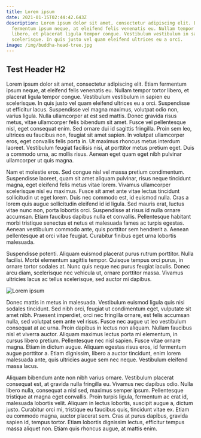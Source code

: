 ```yaml
---
title: Lorem ipsum
date: 2021-01-15T02:44:42.643Z
description: Lorem ipsum dolor sit amet, consectetur adipiscing elit. Etiam
  fermentum ipsum neque, at eleifend felis venenatis eu. Nullam tempor tortor
  libero, et placerat ligula tempor congue. Vestibulum vestibulum in sapien eu
  scelerisque. In quis justo vel quam eleifend ultrices eu a orci.
image: /img/buddha-head-tree.jpg
---
```

## Test Header H2

Lorem ipsum dolor sit amet, consectetur adipiscing elit. Etiam fermentum ipsum neque, at eleifend felis venenatis eu. Nullam tempor tortor libero, et placerat ligula tempor congue. Vestibulum vestibulum in sapien eu scelerisque. In quis justo vel quam eleifend ultrices eu a orci. Suspendisse ut efficitur lacus. Suspendisse vel magna maximus, volutpat odio non, varius ligula. Nulla ullamcorper at est sed mattis. Donec gravida risus metus, vitae ullamcorper felis bibendum sit amet. Fusce vel pellentesque nisl, eget consequat enim. Sed ornare dui id sagittis fringilla. Proin sem leo, ultrices eu faucibus non, feugiat sit amet sapien. In volutpat ullamcorper eros, eget convallis felis porta in. Ut maximus rhoncus metus interdum laoreet. Vestibulum feugiat facilisis nisi, at porttitor metus pretium eget. Duis a commodo urna, ac mollis risus. Aenean eget quam eget nibh pulvinar ullamcorper ut quis magna.

Nam et molestie eros. Sed congue nisl vel massa pretium condimentum. Suspendisse laoreet, quam sit amet aliquam pulvinar, risus neque tincidunt magna, eget eleifend felis metus vitae lorem. Vivamus ullamcorper scelerisque nisl eu maximus. Fusce sit amet ante vitae lectus tincidunt sollicitudin ut eget lorem. Duis nec commodo est, id euismod nulla. Cras a lorem quis augue sollicitudin eleifend id id ligula. Sed mauris erat, luctus vitae nunc non, porta lobortis orci. Suspendisse at risus id nulla ornare accumsan. Etiam faucibus dapibus nulla et convallis. Pellentesque habitant morbi tristique senectus et netus et malesuada fames ac turpis egestas. Aenean vestibulum commodo ante, quis porttitor sem hendrerit a. Aenean pellentesque at orci vitae feugiat. Curabitur finibus eget urna lobortis malesuada.

Suspendisse potenti. Aliquam euismod placerat purus rutrum porttitor. Nulla facilisi. Morbi elementum sagittis tempor. Quisque tempus orci purus, in ornare tortor sodales at. Nunc quis neque nec purus feugiat iaculis. Donec arcu diam, scelerisque nec vehicula ut, ornare porttitor massa. Vivamus ultricies lacus ac tellus scelerisque, sed auctor mi dapibus.

![Lorem ipsum](/img/pexels-ric-perin-4389758.jpg "Lorem ipsum")

Donec mattis in metus in malesuada. Vestibulum euismod ligula quis nisi sodales tincidunt. Sed nibh orci, feugiat ut condimentum eget, vulputate sit amet nibh. Praesent imperdiet, orci nec fringilla ornare, est felis accumsan nulla, sed volutpat sem ante vel risus. Fusce nec augue ut leo vestibulum consequat at ac urna. Proin dapibus in lectus non aliquam. Nullam faucibus nisl et viverra auctor. Aliquam maximus lectus porta mi elementum, in cursus libero pretium. Pellentesque nec nisl sapien. Fusce vitae ornare magna. Etiam in dictum augue. Aliquam egestas risus eros, id fermentum augue porttitor a. Etiam dignissim, libero a auctor tincidunt, enim lorem malesuada ante, quis ultricies augue sem nec neque. Vestibulum eleifend massa lacus.

Aliquam bibendum ante non nibh varius ornare. Vestibulum placerat consequat est, at gravida nulla fringilla eu. Vivamus nec dapibus odio. Nulla libero nulla, consequat a nisl sed, maximus semper ipsum. Pellentesque tristique at magna eget convallis. Proin turpis ligula, fermentum ac erat id, malesuada lobortis velit. Aliquam in lectus lobortis, suscipit augue a, dictum justo. Curabitur orci mi, tristique eu faucibus quis, tincidunt vitae ex. Etiam eu commodo magna, auctor placerat sem. Cras at purus dapibus, gravida sapien id, tempus tortor. Etiam lobortis dignissim lectus, efficitur tempus massa aliquet non. Etiam quis rhoncus augue, at mattis enim.
